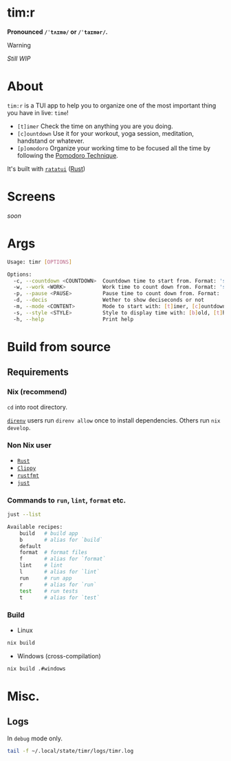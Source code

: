 # tim:r

**Pronounced `/ˈtʌɪmə/` or `/ˈtaɪmər/`.**

> [!WARNING]
> _Still WIP_

# About

`tim:r` is a TUI app to help you to organize one of the most important thing you have in live: `time`!

- `[t]imer` Check the time on anything you are you doing.
- `[c]ountdown` Use it for your workout, yoga session, meditation, handstand or whatever.
- `[p]omodoro` Organize your working time to be focused all the time by following the [Pomodoro Technique](https://en.wikipedia.org/wiki/Pomodoro_Technique).


It's built with [`ratatui`](https://ratatui.rs/) ([Rust](https://www.rust-lang.org/))


# Screens

_soon_

# Args

```sh
Usage: timr [OPTIONS]

Options:
  -c, --countdown <COUNTDOWN>  Countdown time to start from. Format: 'ss', 'mm:ss', or 'hh:mm:ss' [default: 10:00]
  -w, --work <WORK>            Work time to count down from. Format: 'ss', 'mm:ss', or 'hh:mm:ss' [default: 25:00]
  -p, --pause <PAUSE>          Pause time to count down from. Format: 'ss', 'mm:ss', or 'hh:mm:ss' [default: 5:00]
  -d, --decis                  Wether to show deciseconds or not
  -m, --mode <CONTENT>         Mode to start with: [t]imer, [c]ountdown, [p]omodoro [default: timer] [possible values: countdown, timer, pomodoro]
  -s, --style <STYLE>          Style to display time with: [b]old, [t]hick, [c]ross, [e]mpty [default: bold] [possible values: bold, empty, thick, cross]
  -h, --help                   Print help
```

# Build from source

## Requirements

### Nix (recommend)

`cd` into root directory.

[`direnv`](https://direnv.net) users run `direnv allow` once to install dependencies. Others run `nix develop`.


### Non Nix user

- [`Rust`](https://www.rust-lang.org/learn/get-started)
- [`Clippy`](https://github.com/rust-lang/rust-clippy)
- [`rustfmt`](https://github.com/rust-lang/rustfmt)
- [`just`](https://just.systems)

### Commands to `run`, `lint`, `format` etc.

```sh
just --list

Available recipes:
    build   # build app
    b       # alias for `build`
    default
    format  # format files
    f       # alias for `format`
    lint    # lint
    l       # alias for `lint`
    run     # run app
    r       # alias for `run`
    test    # run tests
    t       # alias for `test`
```

### Build

- Linux
```sh
nix build
```

- Windows (cross-compilation)
```sh
nix build .#windows
```

# Misc.

## Logs

In `debug` mode only.

```sh
tail -f ~/.local/state/timr/logs/timr.log
```
